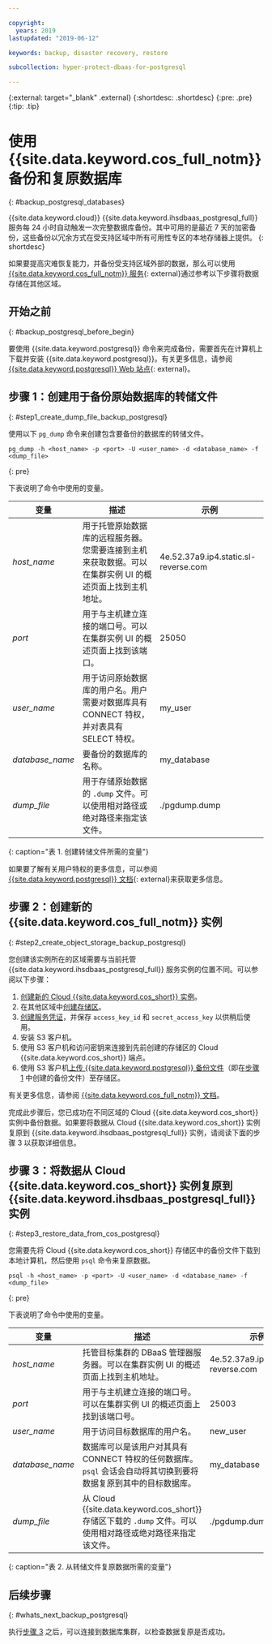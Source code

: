 ```yaml
---

copyright:
  years: 2019
lastupdated: "2019-06-12"

keywords: backup, disaster recovery, restore

subcollection: hyper-protect-dbaas-for-postgresql

---
```


{:external: target="_blank" .external}
{:shortdesc: .shortdesc}
{:pre: .pre}
{:tip: .tip}


# 使用 {{site.data.keyword.cos_full_notm}} 备份和复原数据库
{: #backup_postgresql_databases}

{{site.data.keyword.cloud}} {{site.data.keyword.ihsdbaas_postgresql_full}} 服务每 24 小时自动触发一次完整数据库备份。其中可用的是最近 7 天的加密备份，这些备份以冗余方式在受支持区域中所有可用性专区的本地存储器上提供。
{: shortdesc}

如果要提高灾难恢复能力，并备份受支持区域外部的数据，那么可以使用 [{{site.data.keyword.cos_full_notm}} 服务](https://cloud.ibm.com/catalog/services/cloud-object-storage){: external}通过参考以下步骤将数据存储在其他区域。

## 开始之前
{: #backup_postgresql_before_begin}

要使用 {{site.data.keyword.postgresql}} 命令来完成备份，需要首先在计算机上下载并安装 {{site.data.keyword.postgresql}}。有关更多信息，请参阅 [{{site.data.keyword.postgresql}} Web 站点](https://www.postgresql.org/download/){: external}。

## 步骤 1：创建用于备份原始数据库的转储文件
{: #step1_create_dump_file_backup_postgresql}

使用以下 `pg_dump` 命令来创建包含要备份的数据库的转储文件。

```
pg_dump -h <host_name> -p <port> -U <user_name> -d <database_name> -f <dump_file>
```
{: pre}

下表说明了命令中使用的变量。

|变量|描述|示例|
|---------|-----------|-------|
|*host_name*|用于托管原始数据库的远程服务器。您需要连接到主机来获取数据。可以在集群实例 UI 的概述页面上找到主机地址。|4e.52.37a9.ip4.static.sl-reverse.com|
|*port*|用于与主机建立连接的端口号。可以在集群实例 UI 的概述页面上找到该端口。|25050|
|*user_name*|用于访问原始数据库的用户名。用户需要对数据库具有 CONNECT 特权，并对表具有 SELECT 特权。|my_user|
|*database_name*|要备份的数据库的名称。|my_database|
|*dump_file*|用于存储原始数据的 `.dump` 文件。可以使用相对路径或绝对路径来指定该文件。|./pgdump.dump|
{: caption="表 1. 创建转储文件所需的变量"}

如果要了解有关用户特权的更多信息，可以参阅 [{{site.data.keyword.postgresql}} 文档](https://www.postgresql.org/docs/10/sql-grant.html){: external}来获取更多信息。


## 步骤 2：创建新的 {{site.data.keyword.cos_full_notm}} 实例
{: #step2_create_object_storage_backup_postgresql}

您创建该实例所在的区域需要与当前托管 {{site.data.keyword.ihsdbaas_postgresql_full}} 服务实例的位置不同。可以参阅以下步骤：

1. [创建新的 Cloud {{site.data.keyword.cos_short}} 实例](/docs/services/cloud-object-storage?topic=cloud-object-storage-provision)。
2. 在其他区域中[创建存储区](/docs/services/cloud-object-storage?topic=cloud-object-storage-endpoints#endpoints-region)。
3. [创建服务凭证](/docs/services/cloud-object-storage?topic=cloud-object-storage-service-credentials)，并保存 `access_key_id` 和 `secret_access_key` 以供稍后使用。
4. 安装 S3 客户机。
5. 使用 S3 客户机和访问密钥来连接到先前创建的存储区的 Cloud {{site.data.keyword.cos_short}} 端点。
6. 使用 S3 客户机[上传 {{site.data.keyword.postgresql}} 备份文件](/docs/services/cloud-object-storage?topic=cloud-object-storage-upload)（即在[步骤 1](#step1_create_dump_file_backup_postgresql) 中创建的备份文件）至存储区。

有关更多信息，请参阅 [{{site.data.keyword.cos_full_notm}} 文档](/docs/services/cloud-object-storage?topic=cloud-object-storage-getting-started)。

完成此步骤后，您已成功在不同区域的 Cloud {{site.data.keyword.cos_short}} 实例中备份数据。如果要将数据从 Cloud {{site.data.keyword.cos_short}} 实例复原到 {{site.data.keyword.ihsdbaas_postgresql_full}} 实例，请阅读下面的步骤 3 以获取详细信息。

## 步骤 3：将数据从 Cloud {{site.data.keyword.cos_short}} 实例复原到 {{site.data.keyword.ihsdbaas_postgresql_full}} 实例
{: #step3_restore_data_from_cos_postgresql}

您需要先将 Cloud {{site.data.keyword.cos_short}} 存储区中的备份文件下载到本地计算机，然后使用 `psql` 命令来复原数据。

```
psql -h <host_name> -p <port> -U <user_name> -d <database_name> -f <dump_file>
```
{: pre}

下表说明了命令中使用的变量。

|变量|描述|示例|
|---------|-----------|-------|
|*host_name*|托管目标集群的 DBaaS 管理器服务器。可以在集群实例 UI 的概述页面上找到主机地址。|4e.52.37a9.ip4.static.sl-reverse.com|
|*port*|用于与主机建立连接的端口号。可以在集群实例 UI 的概述页面上找到该端口号。|25003|
|*user_name*|用于访问目标数据库的用户名。|new_user|
|*database_name*|数据库可以是该用户对其具有 CONNECT 特权的任何数据库。`psql` 会话会自动将其切换到要将数据复原到其中的目标数据库。|my_database|
|*dump_file*|从 Cloud {{site.data.keyword.cos_short}} 存储区下载的 `.dump` 文件。可以使用相对路径或绝对路径来指定该文件。|./pgdump.dump|
{: caption="表 2. 从转储文件复原数据所需的变量"}

## 后续步骤
{: #whats_next_backup_postgresql}

执行[步骤 3](#step3_restore_data_from_cos_postgresql) 之后，可以连接到数据库集群，以检查数据复原是否成功。
